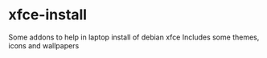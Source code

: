 # xfce-install
Some addons to help in laptop install of debian xfce
Includes some themes, icons and wallpapers 
